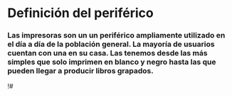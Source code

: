 # Definición del periférico
### Las impresoras son un un periférico ampliamente utilizado en el día a día de la población general. La mayoría de usuarios cuentan con una en su casa. Las tenemos desde las más simples que solo imprimen en blanco y negro hasta las que pueden llegar a producir libros grapados.
!#
